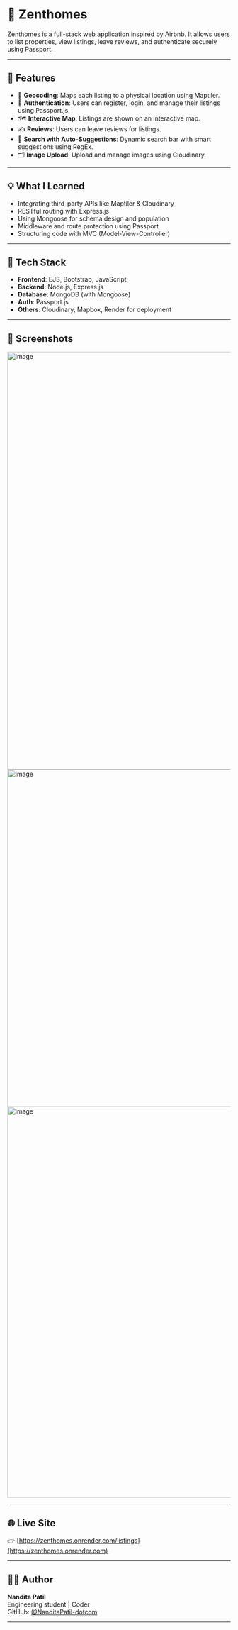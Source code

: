 # 🏡 Zenthomes

Zenthomes is a full-stack web application inspired by Airbnb. It allows users to list properties, view listings, leave reviews, and authenticate securely using Passport.

---

## 🚀 Features

- 🧭 **Geocoding**: Maps each listing to a physical location using Maptiler.
- 🔐 **Authentication**: Users can register, login, and manage their listings using Passport.js.
- 🗺️ **Interactive Map**: Listings are shown on an interactive map.
- ✍️ **Reviews**: Users can leave reviews for listings.
- 🧠 **Search with Auto-Suggestions**: Dynamic search bar with smart suggestions using RegEx.
- 🗂️ **Image Upload**: Upload and manage images using Cloudinary.

---

## 💡 What I Learned

- Integrating third-party APIs like Maptiler & Cloudinary
- RESTful routing with Express.js
- Using Mongoose for schema design and population
- Middleware and route protection using Passport
- Structuring code with MVC (Model-View-Controller)

---

## 🔧 Tech Stack

- **Frontend**: EJS, Bootstrap, JavaScript
- **Backend**: Node.js, Express.js
- **Database**: MongoDB (with Mongoose)
- **Auth**: Passport.js
- **Others**: Cloudinary, Mapbox, Render for deployment

---

## 📸 Screenshots

<img width="1857" height="942" alt="image" src="https://github.com/user-attachments/assets/6c61d41a-cf5a-4423-95ae-372b7f60aebf" />
<img width="940" height="761" alt="image" src="https://github.com/user-attachments/assets/e1f4744c-41f0-40b6-982a-7c6f61d47ee3" />
<img width="833" height="882" alt="image" src="https://github.com/user-attachments/assets/b174839c-a970-4075-9f1c-61b12d88fa9f" />




---

## 🌐 Live Site

👉 [https://zenthomes.onrender.com/listings](https://zenthomes.onrender.com)

---

## 🧙‍♀️ Author

**Nandita Patil**  
Engineering student | Coder  
GitHub: [@NanditaPatil-dotcom](https://github.com/NanditaPatil-dotcom)

---


